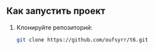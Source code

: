 ## Как запустить проект

1. Клонируйте репозиторий:
   ```bash
   git clone https://github.com/oufsyrr/t6.git
